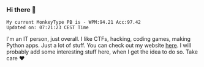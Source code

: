 ### Hi there 👋
<!-- PB START -->
```
My current MonkeyType PB is - WPM:94.21 Acc:97.42
Updated on: 07:21:23 CEST Time
```
<!-- PB END -->
I'm an IT person, just overall. I like CTFs, hacking, coding games, making Python apps. Just a lot of stuff.
You can check out my website [here](https://skill3472.github.io/).
I will probably add some interesting stuff here, when I get the idea to do so. Take care ❤️
